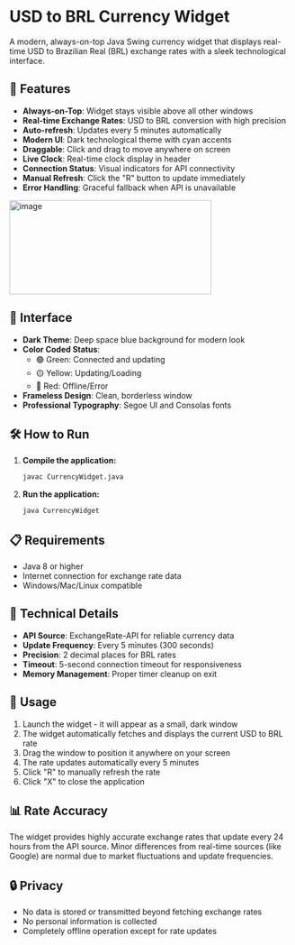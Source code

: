 # USD to BRL Currency Widget

A modern, always-on-top Java Swing currency widget that displays real-time USD to Brazilian Real (BRL) exchange rates with a sleek technological interface.

## 🚀 Features

- **Always-on-Top**: Widget stays visible above all other windows
- **Real-time Exchange Rates**: USD to BRL conversion with high precision
- **Auto-refresh**: Updates every 5 minutes automatically
- **Modern UI**: Dark technological theme with cyan accents
- **Draggable**: Click and drag to move anywhere on screen
- **Live Clock**: Real-time clock display in header
- **Connection Status**: Visual indicators for API connectivity
- **Manual Refresh**: Click the "R" button to update immediately
- **Error Handling**: Graceful fallback when API is unavailable
<img width="359" height="167" alt="image" src="https://github.com/user-attachments/assets/a0057437-56b0-4dfa-a56b-bf643ebc7a4b" />

## 🎨 Interface

- **Dark Theme**: Deep space blue background for modern look
- **Color Coded Status**: 
  - 🟢 Green: Connected and updating
  - 🟡 Yellow: Updating/Loading
  - 🔴 Red: Offline/Error
- **Frameless Design**: Clean, borderless window
- **Professional Typography**: Segoe UI and Consolas fonts

## 🛠️ How to Run

1. **Compile the application:**
   ```bash
   javac CurrencyWidget.java
   ```

2. **Run the application:**
   ```bash
   java CurrencyWidget
   ```

## 📋 Requirements

- Java 8 or higher
- Internet connection for exchange rate data
- Windows/Mac/Linux compatible

## 🔧 Technical Details

- **API Source**: ExchangeRate-API for reliable currency data
- **Update Frequency**: Every 5 minutes (300 seconds)
- **Precision**: 2 decimal places for BRL rates
- **Timeout**: 5-second connection timeout for responsiveness
- **Memory Management**: Proper timer cleanup on exit

## 🎯 Usage

1. Launch the widget - it will appear as a small, dark window
2. The widget automatically fetches and displays the current USD to BRL rate
3. Drag the window to position it anywhere on your screen
4. The rate updates automatically every 5 minutes
5. Click "R" to manually refresh the rate
6. Click "X" to close the application

## 📊 Rate Accuracy

The widget provides highly accurate exchange rates that update every 24 hours from the API source. Minor differences from real-time sources (like Google) are normal due to market fluctuations and update frequencies.

## 🔒 Privacy

- No data is stored or transmitted beyond fetching exchange rates
- No personal information is collected
- Completely offline operation except for rate updates
